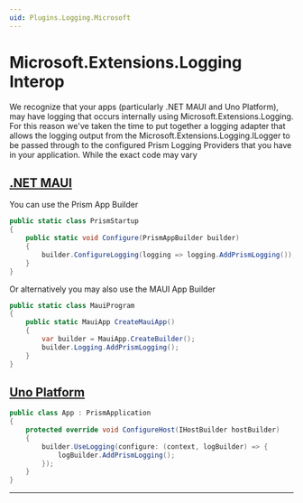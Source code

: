 ```yaml
---
uid: Plugins.Logging.Microsoft
---
```


# Microsoft.Extensions.Logging Interop

We recognize that your apps (particularly .NET MAUI and Uno Platform), may have logging that occurs internally using Microsoft.Extensions.Logging. For this reason we've taken the time to put together a logging adapter that allows the logging output from the Microsoft.Extensions.Logging.ILogger to be passed through to the configured Prism Logging Providers that you have in your application. While the exact code may vary

## [.NET MAUI](#tab/maui)

You can use the Prism App Builder

```cs
public static class PrismStartup
{
    public static void Configure(PrismAppBuilder builder)
    {
        builder.ConfigureLogging(logging => logging.AddPrismLogging());
    }
}
```

Or alternatively you may also use the MAUI App Builder

```cs
public static class MauiProgram
{
    public static MauiApp CreateMauiApp()
    {
        var builder = MauiApp.CreateBuilder();
        builder.Logging.AddPrismLogging();
    }
}
```

## [Uno Platform](#tab/uno-platform)

```cs
public class App : PrismApplication
{
    protected override void ConfigureHost(IHostBuilder hostBuilder)
    {
        builder.UseLogging(configure: (context, logBuilder) => {
            logBuilder.AddPrismLogging();
        });
    }
}
```

---
